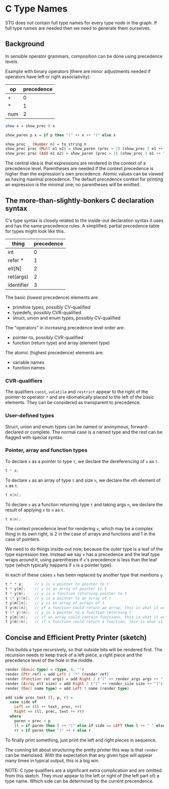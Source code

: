 # C Type Names

STG does not contain full type names for every type node in the graph. If full
type names are needed then we need to generate them ourselves.

## Background

In sensible operator grammars, composition can be done using precedence levels.

Example with binary operators (there are minor adjustments needed if operators
have left or right associativity):

| op  | precedence |
| --- | ---------- |
| +   | 0          |
| *   | 1          |
| num | 2          |

```haskell
show x = show_prec 0 x

show_paren p x = if p then "(" ++ x ++ ")" else x

show_prec _ (Number n) = to_string n
show_prec prec (Mult e1 e2) = show_paren (prec > 1) (show_prec 2 e1 ++ "*" ++ show_prec 2 e2)
show_prec prec (Add e1 e2) = show_paren (prec > 2) (show_prec 3 e1 ++ "+" ++ show_prec 3 e2)
```

The central idea is that expressions are rendered in the context of a precedence
level. Parentheses are needed if the context precedence is higher than the
expression's own precedence. Atomic values can be viewed as having maximal
precedence. The default precedence context for printing an expression is the
minimal one; no parentheses will be emitted.

## The more-than-slightly-bonkers C declaration syntax

C's type syntax is closely related to the inside-out declaration syntax it uses
and has the same precedence rules. A simplified, partial precedence table for
types might look like this.

thing      | precedence
---------- | ----------
int        | 0
refer *    | 1
elt[N]     | 2
ret(args)  | 2
identifier | 3

The basic (lowest precedence) elements are:

*   primitive types, possibly CV-qualified
*   typedefs, possibly CVR-qualified
*   struct, union and enum types, possibly CV-qualified

The "operators" in increasing precedence level order are:

* pointer-to, possibly CVR-qualified
* function (return type) and array (element type)

The atomic (highest precedence) elements are:

* variable names
* function names

### CVR-qualifiers

The qualifiers `const`, `volatile` and `restrict` appear to the right of the
pointer-to operator `*` and are idiomatically placed to the left of the basic
elements. They can be considered as transparent to precedence.

### User-defined types

Struct, union and enum types can be named or anonymous, forward-declared or
complete. The normal case is a named type and the rest can be flagged with
special syntax.

### Pointer, array and function types

To declare `x` as a pointer to type `t`, we declare the dereferencing of `x` as
`t`.

```c++
t * x;
```

To declare `x` as an array of type `t` and size `n`, we declare the `n`th
element of `x` as `t`.

```c++
t x[n];
```

To declare `x` as a function returning type `t` and taking args `n`, we declare
the result of applying `x` to `n` as `t`.

```c++
t x(n);
```

The context precedence level for rendering `x`, which may be a complex thing in
its own right, is 2 in the case of arrays and functions and 1 in the case of
pointers.

We need to do things inside-out now, because the outer type is a leaf of the
type expression tree. Instead we say `x` has a precedence and the leaf type
wraps around it, using parentheses if `x`'s precedence is less than the leaf
type (which typically happens if `x` is a pointer type).

In each of these cases `x` has been replaced by another type that mentions `y`.

```c++
t * * y;     // y is a pointer to pointer to t
t * y[m];    // y is an array of pointer to t
t * y(m);    // y is a function returning pointer to t
t (* y)[n];  // y is a pointer to an array of t
t y[m][n];   // y is an array of arrays of t
t y(m)[n];   // if a function could return an array, this is what it would look like
t (* y)(n);  // y is a pointer to a function returning t
t y[m](n);   // if an array could contain functions, this is what it would look like
t y(m)(n);   // if a function could return a function, this is what it would look like
```

## Concise and Efficient Pretty Printer (sketch)

This builds a type recursively, so that outside bits will be rendered first. The
recursion needs to keep track of a left piece, a right piece and the precedence
level of the hole in the middle.

```haskell
render (Basic type) = (type, 0, "")
render (Ptr ref) = add Left 1 "*" (render ref)
render (Function ret args) = add Right 2 ("(" ++ render_args args ++ ")") (render ret)
render (Array elt size) = add Right 2 ("[" ++ render_size size ++ "]") (render elt)
render (Decl name type) = add Left 3 name (render type)

add side prec text (l, p, r) =
  case side of
    Left => (ll ++ text, prec, rr)
    Right => (ll, prec, text ++ rr)
  where
    paren = prec < p
    ll = if paren then l ++ "(" else if side == LEFT then l ++ " " else l
    rr = if paren then ")" ++ r else r
```

To finally print something, just print the left and right pieces in sequence.

The cunning bit about structuring the pretty printer this way is that `render`
can be memoised. With the expectation that any given type will appear many times
in typical output, this is a big win.

NOTE: C type qualifiers are a significant extra complication and are omitted
from this sketch. They must appear to the left or right of (the left part of) a
type name. Which side can be determined by the current precendence.
